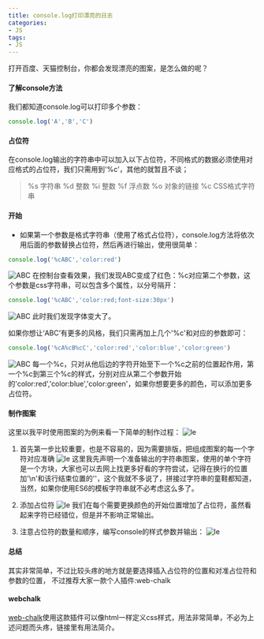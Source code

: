 ```yaml
---
title: console.log打印漂亮的日志
categories:
- JS
tags:
- JS
---
```

打开百度、天猫控制台，你都会发现漂亮的图案，是怎么做的呢？
<!--more-->
#### 了解console方法

我们都知道console.log可以打印多个参数：
```js
console.log('A','B','C')
```

#### 占位符
在console.log输出的字符串中可以加入以下占位符，不同格式的数据必须使用对应格式的占位符，我们只需用到'%c'，其他的就暂且不谈；
>%s 字符串
%d 整数
%i 整数
%f 浮点数
%o 对象的链接
%c CSS格式字符串

#### 开始
- 如果第一个参数是格式字符串（使用了格式占位符），console.log方法将依次用后面的参数替换占位符，然后再进行输出，使用很简单：
```js
console.log('%cABC','color:red')
```
![ABC](https://wangzongxu.github.io/img-cache/console/console1.png)
在控制台查看效果，我们发现ABC变成了红色：%c对应第二个参数，这个参数是css字符串，可以包含多个属性，以分号隔开：
```js
console.log('%cABC','color:red;font-size:30px')
```
![ABC](https://wangzongxu.github.io/img-cache/console/console2.png)
此时我们发现字体变大了。

如果你想让‘ABC’有更多的风格，我们只需再加上几个'%c'和对应的参数即可：
```js
console.log('%cA%cB%cC','color:red','color:blue','color:green')
```
![ABC](https://wangzongxu.github.io/img-cache/console/console3.png)
每一个%c，只对从他后边的字符开始至下一个%c之前的位置起作用，第一个%c到第三个%c的样式，分别对应从第二个参数开始的'color:red','color:blue','color:green'，如果你想要更多的颜色，可以添加更多占位符。

#### 制作图案
这里以我平时使用图案的为例来看一下简单的制作过程：
![le](https://wangzongxu.github.io/img-cache/webchalk/webchalk.png)
1. 首先第一步比较重要，也是不容易的，因为需要排版，把组成图案的每一个字符对应准确
![le](https://wangzongxu.github.io/img-cache/console/console4.png)
这里我先声明一个准备输出的字符串图案，使用的单个字符是一个方块，大家也可以去网上找更多好看的字符尝试，记得在换行的位置加'\n'和该行结束位置的'\'，这个我就不多说了，拼接过字符串的童鞋都知道，当然，如果你使用ES6的模板字符串就不必考虑这么多了。

2. 添加占位符
![le](https://wangzongxu.github.io/img-cache/console/console5.png)
我们在每个需要更换颜色的开始位置增加了占位符，虽然看起来字符已经错位，但是并不影响正常输出。

3. 注意占位符的数量和顺序，编写console的样式参数并输出：
![le](https://wangzongxu.github.io/img-cache/console/console6.png)

#### 总结
其实非常简单，不过比较头疼的地方就是要选择插入占位符的位置和对准占位符和参数的位置，
不过推荐大家一款个人插件:web-chalk

#### webchalk
[web-chalk](https://github.com/wangzongxu/web-chalk.git)使用这款插件可以像html一样定义css样式，用法非常简单，不必为上述问题而头疼，链接里有用法简介。
